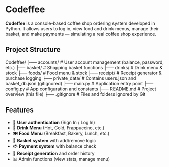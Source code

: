 # Codeffee

**Codeffee** is a console-based coffee shop ordering system developed in Python. It allows users to log in, view food and drink menus, manage their basket, and make payments — simulating a real coffee shop experience.

## Project Structure

Codeffee/
├── accounts/             # User account management (balance, password, etc.)
├── basket/               # Shopping basket functions
├── drinks/               # Drink menu & stock
├── foods/                # Food menu & stock
├── receipt/              # Receipt generator & purchase logging
├── private\_data/         # Contains users.json and basket\_db.json (gitignored)
├── main.py               # Application entry point
├── config.py             # App configuration and constants
├── README.md             # Project overview (this file)
├── .gitignore            # Files and folders ignored by Git

## Features

- 🔐 **User authentication** (Sign In / Log In)
- 🥤 **Drink Menu** (Hot, Cold, Frappuccino, etc.)
- 🍽️ **Food Menu** (Breakfast, Bakery, Lunch, etc.)
- 🛒 **Basket system** with add/remove logic
- 💳 **Payment system** with balance check
- 🧾 **Receipt generation** and order history
- 📊 Admin functions (view stats, manage menu)
